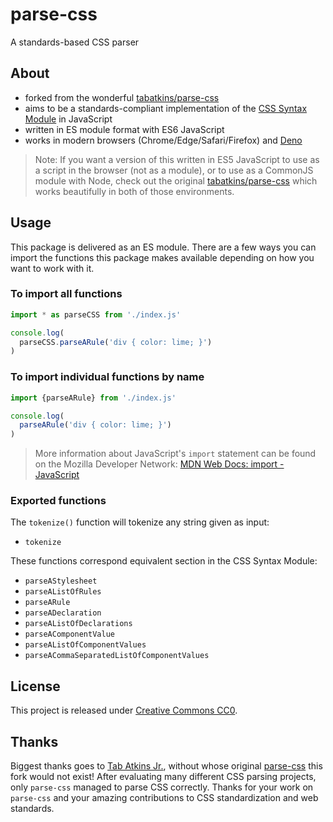 # parse-css

A standards-based CSS parser

## About

- forked from the wonderful [tabatkins/parse-css](https://github.com/tabatkins/parse-css)
- aims to be a standards-compliant implementation of the [CSS Syntax Module](https://drafts.csswg.org/css-syntax) in JavaScript
- written in ES module format with ES6 JavaScript
- works in modern browsers (Chrome/Edge/Safari/Firefox) and [Deno](https://github.com/denoland/deno)

> Note: If you want a version of this written in ES5 JavaScript to use as a script in the browser (not as a module), or to use as a CommonJS module with Node, check out the original [tabatkins/parse-css](https://github.com/tabatkins/parse-css) which works beautifully in both of those environments.

## Usage

This package is delivered as an ES module. There are a few ways you can import the functions this package makes available depending on how you want to work with it.

### To import all functions

```js
import * as parseCSS from './index.js'

console.log(
  parseCSS.parseARule('div { color: lime; }')
)
```

### To import individual functions by name

```js
import {parseARule} from './index.js'

console.log(
  parseARule('div { color: lime; }')
)
```

> More information about JavaScript's `import` statement can be found on the Mozilla Developer Network: [MDN Web Docs: import - JavaScript](https://developer.mozilla.org/en-US/docs/Web/JavaScript/Reference/Statements/import)

### Exported functions

The `tokenize()` function will tokenize any string given as input:

- `tokenize`

These functions correspond equivalent section in the CSS Syntax Module:

- `parseAStylesheet`
- `parseAListOfRules`
- `parseARule`
- `parseADeclaration`
- `parseAListOfDeclarations`
- `parseAComponentValue`
- `parseAListOfComponentValues`
- `parseACommaSeparatedListOfComponentValues`

## License

This project is released under [Creative Commons CC0](https://tldrlegal.com/license/creative-commons-cc0-1.0-universal).

## Thanks

Biggest thanks goes to [Tab Atkins Jr.](https://github.com/tabatkins), without whose original [parse-css](https://github.com/tabatkins/parse-css) this fork would not exist! After evaluating many different CSS parsing projects, only `parse-css` managed to parse CSS correctly. Thanks for your work on `parse-css` and your amazing contributions to CSS standardization and web standards.